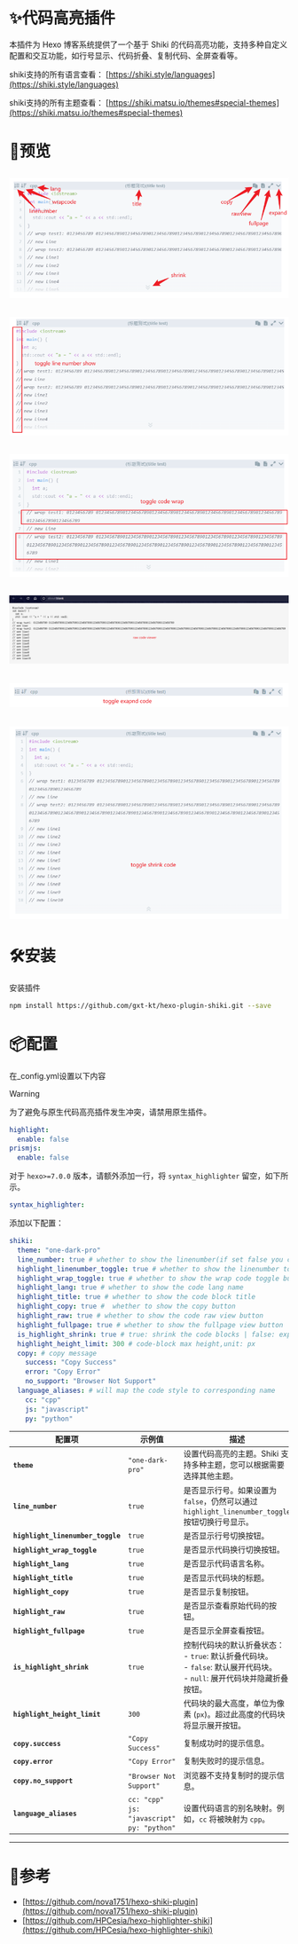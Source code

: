 # ✨代码高亮插件

本插件为 Hexo 博客系统提供了一个基于 Shiki 的代码高亮功能，支持多种自定义配置和交互功能，如行号显示、代码折叠、复制代码、全屏查看等。

shiki支持的所有语言查看： [https://shiki.style/languages](https://shiki.style/languages)

shiki支持的所有主题查看： [https://shiki.matsu.io/themes#special-themes](https://shiki.matsu.io/themes#special-themes)

# 🌟预览

![](./docs/basic_demo.png)
---
![](./docs/toggle_linenumber_show.png)
---
![](./docs/toggle_code_wrap.png)
---
![](./docs/raw_code_viewer.png)
---
![](./docs/toggle_expand_code.png)
---
![](./docs/toggle_shrink_code.png)
---

# 🛠️安装


安装插件
```bash install
npm install https://github.com/gxt-kt/hexo-plugin-shiki.git --save
```

# 📦配置

在_config.yml设置以下内容

> [!WARNING]
> 为了避免与原生代码高亮插件发生冲突，请禁用原生插件。
>
> ```yml
> highlight:
>   enable: false
> prismjs:
>   enable: false
> ```
>
> 对于 `hexo>=7.0.0` 版本，请额外添加一行，将 `syntax_highlighter` 留空，如下所示。
>
> ```yml
> syntax_highlighter:
> ```

添加以下配置：

```yaml config in _config.yml
shiki:
  theme: "one-dark-pro"
  line_number: true # whether to show the linenumber(if set false you can still toggle linenumber show by highlight_linenumber_toggle)
  highlight_linenumber_toggle: true # whether to show the linenumber toggle button
  highlight_wrap_toggle: true # whether to show the wrap code toggle button
  highlight_lang: true # whether to show the code lang name
  highlight_title: true # whether to show the code block title
  highlight_copy: true #  whether to show the copy button
  highlight_raw: true # whether to show the code raw view button
  highlight_fullpage: true # whether to show the fullpage view button
  is_highlight_shrink: true # true: shrink the code blocks | false: expand the code blocks | null: expand code blocks and hide the button
  highlight_height_limit: 300 # code-block max height,unit: px
  copy: # copy message
    success: "Copy Success"
    error: "Copy Error"
    no_support: "Browser Not Support"
  language_aliases: # will map the code style to corresponding name
    cc: "cpp"
    js: "javascript"
    py: "python"
```

| 配置项                            | 示例值                                              | 描述                                                         |
| --------------------------------- | --------------------------------------------------- | ------------------------------------------------------------ |
| **`theme`**                       | `"one-dark-pro"`                                    | 设置代码高亮的主题。Shiki 支持多种主题，您可以根据需要选择其他主题。 |
| **`line_number`**                 | `true`                                              | 是否显示行号。如果设置为 `false`，仍然可以通过 `highlight_linenumber_toggle` 按钮切换行号显示。 |
| **`highlight_linenumber_toggle`** | `true`                                              | 是否显示行号切换按钮。                                       |
| **`highlight_wrap_toggle`**       | `true`                                              | 是否显示代码换行切换按钮。                                   |
| **`highlight_lang`**              | `true`                                              | 是否显示代码语言名称。                                       |
| **`highlight_title`**             | `true`                                              | 是否显示代码块的标题。                                       |
| **`highlight_copy`**              | `true`                                              | 是否显示复制按钮。                                           |
| **`highlight_raw`**               | `true`                                              | 是否显示查看原始代码的按钮。                                 |
| **`highlight_fullpage`**          | `true`                                              | 是否显示全屏查看按钮。                                       |
| **`is_highlight_shrink`**         | `true`                                              | 控制代码块的默认折叠状态：<br> - `true`: 默认折叠代码块。<br> - `false`: 默认展开代码块。<br> - `null`: 展开代码块并隐藏折叠按钮。 |
| **`highlight_height_limit`**      | `300`                                               | 代码块的最大高度，单位为像素 (`px`)。超过此高度的代码块将显示展开按钮。 |
| **`copy.success`**                | `"Copy Success"`                                    | 复制成功时的提示信息。                                       |
| **`copy.error`**                  | `"Copy Error"`                                      | 复制失败时的提示信息。                                       |
| **`copy.no_support`**             | `"Browser Not Support"`                             | 浏览器不支持复制时的提示信息。                               |
| **`language_aliases`**            | `cc: "cpp"`<br>`js: "javascript"`<br>`py: "python"` | 设置代码语言的别名映射。例如，`cc` 将被映射为 `cpp`。        |


---


# 🚀参考
- [https://github.com/nova1751/hexo-shiki-plugin](https://github.com/nova1751/hexo-shiki-plugin)
- [https://github.com/HPCesia/hexo-highlighter-shiki](https://github.com/HPCesia/hexo-highlighter-shiki)
